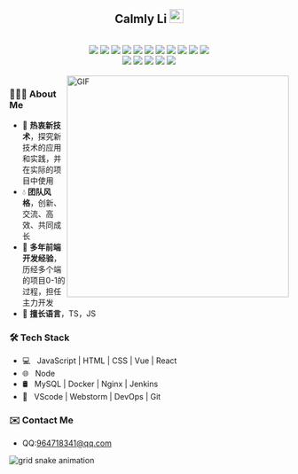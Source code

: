 
<p align="center">
<h2 align="center">Calmly Li <img src="https://cdn.jsdelivr.net/gh/MaleWeb/picture/images/techblog/hi.gif" width="25"></h2>
</p>
</br>
<div align="center">
  <img src="https://img.shields.io/badge/-JavaScript-f6da1c?style=flat&logo=javascript&logoColor=white">
  <img src="https://img.shields.io/badge/-TypeScript-2b6dbf?style=flat&logo=typescript&logoColor=white">
  <img src="https://img.shields.io/badge/-Vue-46b882?style=flat&logo=vue.js&logoColor=white">
  <img src="https://img.shields.io/badge/-React-00b4ce?style=flat&logo=react&logoColor=white">
  <img src="https://img.shields.io/badge/-Angular-DD0031?style=flat&logo=angular&logoColor=white">
  <img src="https://img.shields.io/badge/-Next-black?style=flat&logo=next.js&logoColor=white">
  <img src="https://img.shields.io/badge/-Node.js-3C873A?style=flat&logo=Node.js&logoColor=white">
  <img src="https://img.shields.io/badge/-Koa-33333D?style=flat&logo=koa&logoColor=white">
  <img src="https://img.shields.io/badge/-Go-00ADD8?style=flat&logo=go&logoColor=white">
  <img src="https://img.shields.io/badge/wechat_miniprogram-09b955?style=flat&logo=wechat&logoColor=white">
  <img src="https://img.shields.io/badge/-less-bf608e?style=flat&logo=less&logoColor=white">
</div>

<div align="center">
  <img src="https://img.shields.io/badge/-Git-ee462c?style=flat&logo=git&logoColor=white">
  <img src="https://img.shields.io/badge/-Nginx-408e43?style=flat&logo=nginx&logoColor=white">
  <img src="https://img.shields.io/badge/-Docker-218bea?style=flat&logo=docker&logoColor=white">
  <img src="https://img.shields.io/badge/-Github-black?style=flat&logo=github">
  <img src="https://img.shields.io/badge/-Jenkins-b3392d?style=flat&logo=jenkins&logoColor=white">
</div>

<br />

<img align="right" alt="GIF" src="https://github.com/devSouvik/devSouvik/blob/master/gif4.gif?raw=true" width="400"/>

<h3>👨🏻‍💻 About Me </h3>  

- 🍃 **热衷新技术**，探究新技术的应用和实践，并在实际的项目中使用 
- 💧 **团队风格**，创新、交流、高效、共同成长 
- 🚀 **多年前端开发经验**，历经多个端的项目0-1的过程，担任主力开发 
- 🎯 **擅长语言**，TS，JS

<h3>🛠 Tech Stack</h3>

- 💻 &nbsp; JavaScript | HTML | CSS | Vue | React
- 🌐 &nbsp; Node 
- 🛢 &nbsp; MySQL  | Docker | Nginx | Jenkins
- 🔧 &nbsp; VScode | Webstorm | DevOps | Git

<h3>✉️ Contact Me</h3>

- QQ:964718341@qq.com


![grid snake animation](https://cdn.jsdelivr.net/gh/MaleWeb/picture/images/techblog/commits.svg)
